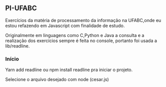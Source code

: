 ## PI-UFABC

Exercícios da matéria de processamento da informação na UFABC,onde eu estou refazendo em Javascript com finalidade de estudo.

Originalmente em linguagens como C,Python e Java a consulta e a realização dos exercícios sempre é feita no console, portanto foi usada a lib/readline.

### Início

Yarn add readline ou 
npm install readline pra iniciar o projeto.

Selecione o arquivo desejado com  node (cesar.js)

